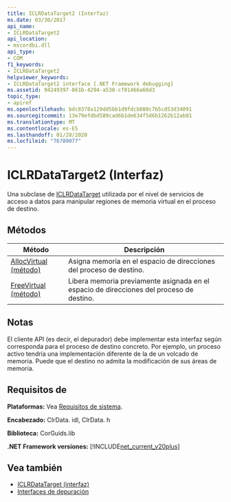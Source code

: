 ```yaml
---
title: ICLRDataTarget2 (Interfaz)
ms.date: 03/30/2017
api_name:
- ICLRDataTarget2
api_location:
- mscordbi.dll
api_type:
- COM
f1_keywords:
- ICLRDataTarget2
helpviewer_keywords:
- ICLRDataTarget2 interface [.NET Framework debugging]
ms.assetid: 94249397-861b-4294-a538-cf01466a66d3
topic_type:
- apiref
ms.openlocfilehash: bdc8378a129dd5bb1d9fdcb080c7b5cd53d34091
ms.sourcegitcommit: 13e79efdbd589cad6b1de634f5d6b1262b12ab01
ms.translationtype: MT
ms.contentlocale: es-ES
ms.lasthandoff: 01/28/2020
ms.locfileid: "76789077"
---
```

# <a name="iclrdatatarget2-interface"></a>ICLRDataTarget2 (Interfaz)
Una subclase de [ICLRDataTarget](iclrdatatarget-interface.md) utilizada por el nivel de servicios de acceso a datos para manipular regiones de memoria virtual en el proceso de destino.  
  
## <a name="methods"></a>Métodos  
  
|Método|Descripción|  
|------------|-----------------|  
|[AllocVirtual (método)](iclrdatatarget2-allocvirtual-method.md)|Asigna memoria en el espacio de direcciones del proceso de destino.|  
|[FreeVirtual (método)](iclrdatatarget2-freevirtual-method.md)|Libera memoria previamente asignada en el espacio de direcciones del proceso de destino.|  
  
## <a name="remarks"></a>Notas  
 El cliente API (es decir, el depurador) debe implementar esta interfaz según corresponda para el proceso de destino concreto. Por ejemplo, un proceso activo tendría una implementación diferente de la de un volcado de memoria. Puede que el destino no admita la modificación de sus áreas de memoria.  
  
## <a name="requirements"></a>Requisitos de  
 **Plataformas:** Vea [Requisitos de sistema](../../../../docs/framework/get-started/system-requirements.md).  
  
 **Encabezado:** ClrData. idl, ClrData. h  
  
 **Biblioteca:** CorGuids.lib  
  
 **.NET Framework versiones:** [!INCLUDE[net_current_v20plus](../../../../includes/net-current-v20plus-md.md)]  
  
## <a name="see-also"></a>Vea también

- [ICLRDataTarget (interfaz)](iclrdatatarget-interface.md)
- [Interfaces de depuración](debugging-interfaces.md)

